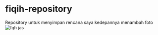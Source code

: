 # fiqih-repository
Repository untuk menyimpan rencana saya kedepannya
menambah foto
![fqh jas](https://user-images.githubusercontent.com/75562356/135081432-611b2941-87d0-41eb-bf73-242b5434c4c1.jpg)
